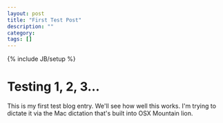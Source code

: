 ```yaml
---
layout: post
title: "First Test Post"
description: ""
category: 
tags: []
---
```

{% include JB/setup %}

# Testing 1, 2, 3…

This is my first test blog entry. We'll see how well this works. I'm trying to dictate it via the Mac dictation that's built into OSX Mountain lion.
